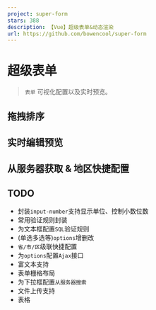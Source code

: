 ```yaml
---
project: super-form
stars: 388
description: 【Vue】超级表单&动态渲染
url: https://github.com/bowencool/super-form
---
```


超级表单
====

> `表单` 可视化配置以及实时预览。

拖拽排序
----

实时编辑预览
------

从服务器获取 & 地区快捷配置
---------------

TODO
----

-   封装`input-number`支持显示单位、控制小数位数
-   常用验证规则封装
-   为文本框配置`SQL`验证规则
-   (单选多选等)`options`增删改
-   `省/市/区`级联快捷配置
-   为`options`配置`Ajax`接口
-   富文本支持
-   表单栅格布局
-   为下拉框配置`从服务器搜索`
-   文件上传支持
-   表格
